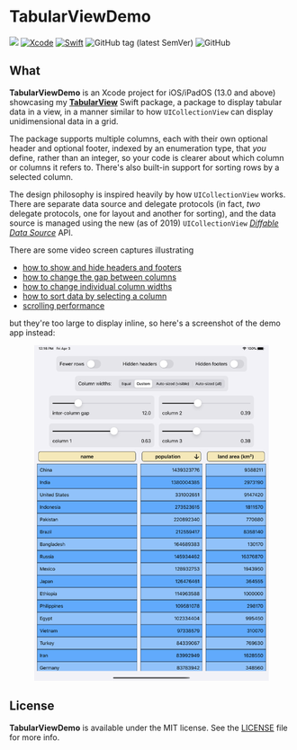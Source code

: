 # TabularViewDemo
![](https://img.shields.io/badge/platforms-iOS/iPadOS%2013%20-red)
[![Xcode](https://img.shields.io/badge/Xcode-11-blueviolet.svg)](https://developer.apple.com/xcode)
[![Swift](https://img.shields.io/badge/Swift-5.2-orange.svg)](https://swift.org)
![GitHub tag (latest SemVer)](https://img.shields.io/github/v/tag/wltrup/TabularViewDemo)
![GitHub](https://img.shields.io/github/license/wltrup/TabularViewDemo)

## What

**TabularViewDemo** is an Xcode project for iOS/iPadOS (13.0 and above) showcasing my [**TabularView**](https://github.com/wltrup/TabularView) Swift package, a package to display tabular data in a view, in a manner similar to how `UICollectionView` can display unidimensional data in a grid.

The package supports multiple columns, each with their own optional header and optional footer, indexed by an enumeration type, that *you* define, rather than an integer, so your code is clearer about which column or columns it refers to. There's also built-in support for sorting rows by a selected column.

The design philosophy is inspired heavily by how `UICollectionView` works. There are separate data source and delegate protocols (in fact, *two* delegate protocols, one for layout and another for sorting), and the data source is managed using the new (as of 2019) `UICollectionView` [*Diffable Data Source*](https://developer.apple.com/documentation/uikit/uicollectionviewdiffabledatasource) API.

There are some video screen captures illustrating

- [how to show and hide headers and footers](/TabularView_hiding_HFs.mov)
- [how to change the gap between columns](/TabularView_inter_cols_gap.mov)
- [how to change individual column widths](/TabularView_col_widths.mov)
- [how to sort data by selecting a column](/TabularView_sorting.mov)
- [scrolling performance](/TabularView_scrolling_perf.mov)

but they're too large to display inline, so here's a screenshot of the demo app instead:

<p align="center">
<img src="/TabularView.png" alt="A screen shot of the demo app for the TabularView package" width="417">
</p>

## License

**TabularViewDemo** is available under the MIT license. See the [LICENSE](./LICENSE) file for more info.

